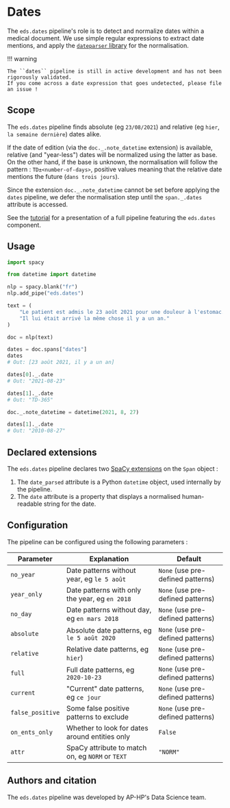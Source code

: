 # Dates

The `eds.dates` pipeline's role is to detect and normalize dates within a medical document.
We use simple regular expressions to extract date mentions, and apply the [`dateparser` library](https://dateparser.readthedocs.io/en/latest/index.html)
for the normalisation.

!!! warning

    The ``dates`` pipeline is still in active development and has not been rigorously validated.
    If you come across a date expression that goes undetected, please file an issue !

## Scope

The `eds.dates` pipeline finds absolute (eg `23/08/2021`) and relative (eg `hier`, `la semaine dernière`) dates alike.

If the date of edition (via the `doc._.note_datetime` extension) is available, relative (and "year-less") dates will be normalized
using the latter as base. On the other hand, if the base is unknown, the normalisation will follow the pattern :
`TD±<number-of-days>`, positive values meaning that the relative date mentions the future (`dans trois jours`).

Since the extension `doc._.note_datetime` cannot be set before applying the `dates` pipeline, we defer the normalisation step until the `span._.dates` attribute is accessed.

See the [tutorial](../../home/tutorials/detecting-dates.md) for a presentation of a full pipeline featuring the `eds.dates` component.

## Usage

```python
import spacy

from datetime import datetime

nlp = spacy.blank("fr")
nlp.add_pipe("eds.dates")

text = (
    "Le patient est admis le 23 août 2021 pour une douleur à l'estomac. "
    "Il lui était arrivé la même chose il y a un an."
)

doc = nlp(text)

dates = doc.spans["dates"]
dates
# Out: [23 août 2021, il y a un an]

dates[0]._.date
# Out: "2021-08-23"

dates[1]._.date
# Out: "TD-365"

doc._.note_datetime = datetime(2021, 8, 27)

dates[1]._.date
# Out: "2010-08-27"
```

## Declared extensions

The `eds.dates` pipeline declares two [SpaCy extensions](https://spacy.io/usage/processing-pipelines#custom-components-attributes) on the `Span` object :

1. The `date_parsed` attribute is a Python `datetime` object, used internally by the pipeline.
2. The `date` attribute is a property that displays a normalised human-readable string for the date.

## Configuration

The pipeline can be configured using the following parameters :

| Parameter        | Explanation                                      | Default                           |
| ---------------- | ------------------------------------------------ | --------------------------------- |
| `no_year`        | Date patterns without year, eg `le 5 août`       | `None` (use pre-defined patterns) |
| `year_only`      | Date patterns with only the year, eg `en 2018`   | `None` (use pre-defined patterns) |
| `no_day`         | Date patterns without day, eg `en mars 2018`     | `None` (use pre-defined patterns) |
| `absolute`       | Absolute date patterns, eg `le 5 août 2020`      | `None` (use pre-defined patterns) |
| `relative`       | Relative date patterns, eg `hier`)               | `None` (use pre-defined patterns) |
| `full`           | Full date patterns, eg `2020-10-23`              | `None` (use pre-defined patterns) |
| `current`        | "Current" date patterns, eg `ce jour`            | `None` (use pre-defined patterns) |
| `false_positive` | Some false positive patterns to exclude          | `None` (use pre-defined patterns) |
| `on_ents_only`   | Whether to look for dates around entities only   | `False`                           |
| `attr`           | SpaCy attribute to match on, eg `NORM` or `TEXT` | `"NORM"`                          |

## Authors and citation

The `eds.dates` pipeline was developed by AP-HP's Data Science team.
